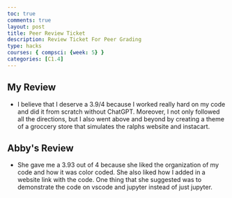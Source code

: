```yaml
---
toc: true
comments: true
layout: post
title: Peer Review Ticket
description: Review Ticket For Peer Grading
type: hacks
courses: { compsci: {week: 5} }
categories: [C1.4]
---
```

## My Review
- I believe that I deserve a 3.9/4 because I worked really hard on my code and did it from scratch without ChatGPT. Moreover, I not only followed all the directions, but I also went above and beyond by creating a theme of a groccery store that simulates the ralphs website and instacart.

## Abby's Review
- She gave me a 3.93   out of 4 because she liked the organization of my code and how it was color coded. She also liked how I added in a website link with the code. One thing that she suggested was to demonstrate the code on vscode and jupyter instead of just jupyter. 